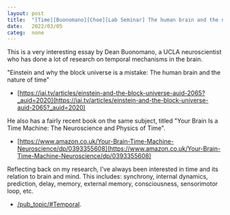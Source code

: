 ```yaml
---
layout: post
title:  "[Time][Buonomano][Choe][Lab Seminar] The human brain and the nature of time"
date:   2022/03/05
categ:  none
---
```




This is a very interesting essay by Dean Buonomano, a UCLA neuroscientist who has done a lot of research on temporal mechanisms in the brain. 

"Einstein and why the block universe is a mistake: The human brain and the nature of time"

* [https://iai.tv/articles/einstein-and-the-block-universe-auid-2065?_auid=2020](https://iai.tv/articles/einstein-and-the-block-universe-auid-2065?_auid=2020)



He also has a fairly recent book on the same subject, titled "Your Brain Is a Time Machine: The Neuroscience and Physics of Time".



* [https://www.amazon.co.uk/Your-Brain-Time-Machine-Neuroscience/dp/0393355608](https://www.amazon.co.uk/Your-Brain-Time-Machine-Neuroscience/dp/0393355608)



Reflecting back on my research, I've always been interested in time and its relation to brain and mind. 
This includes: synchrony, internal dynamics, prediction, delay, memory, external memory, consciousness, sensorimotor loop, etc.
* [/pub_topic/#Temporal](/pub_topic/#Temporal). 

 


